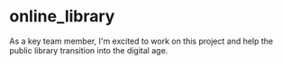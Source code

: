 # online_library
As a key team member, I'm excited to work on this project and help the public library transition into the digital age.
